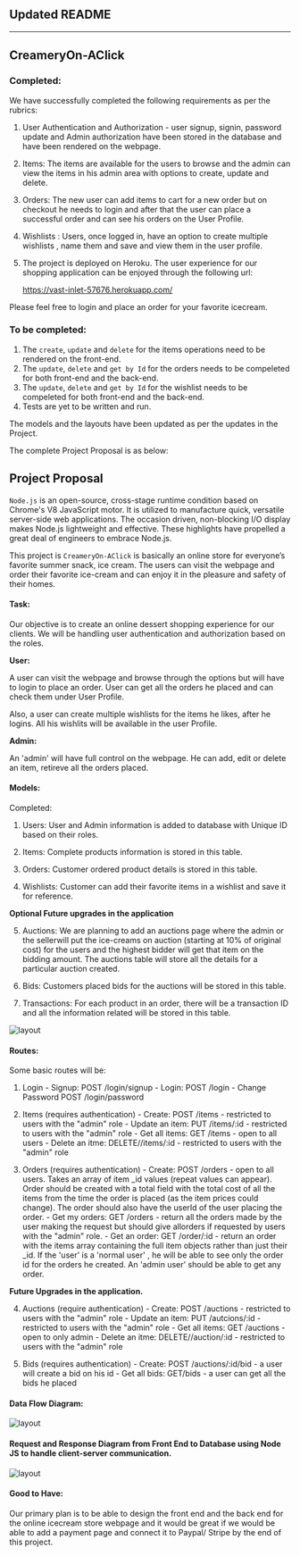 

## Updated README 
--------------------
## CreameryOn-AClick


### Completed:

 We have successfully completed the following requirements as per the rubrics:

 1. User Authentication and Authorization - user signup, signin, password update and Admin  authorization have been stored in the database and have been rendered on the webpage. 

 2. Items: The items are available for the users to browse and the admin can view the items in his admin area with options to create, update and delete. 

 3. Orders: The new user can add items to cart for a new order but on checkout he needs to login and after that the user can place a successful order and can see his orders on the User Profile. 

 4. Wishlists : Users, once logged in, have an option to create multiple wishlists , name them and save and view them in the user profile. 

 5. The project is deployed on Heroku. The user experience for our shopping application can be enjoyed through the following url:

 	https://vast-inlet-57676.herokuapp.com/

 Please feel free to login and place an order for your favorite icecream. 



### To be completed:

1. The `create`, `update` and `delete` for the items operations need to be rendered on the front-end. 
2. The `update`, `delete` and `get by Id`  for the orders needs to be compeleted for both front-end and the back-end. 
3. The `update`, `delete` and `get by Id` for the wishlist needs to be compeleted for both front-end and the back-end.
4. Tests are yet to be written and run.


The models and the layouts have been updated as per the updates in the Project. 

The complete Project Proposal is as below:

## Project Proposal


`Node.js` is an open-source, cross-stage runtime condition based on Chrome's V8 JavaScript motor. It is utilized to manufacture quick, versatile server-side web applications. The occasion driven, non-blocking I/O display makes Node.js lightweight and effective. These highlights have propelled a great deal of engineers to embrace Node.js.


This project is `CreameryOn-AClick` is basically an online store for everyone’s favorite summer snack, ice cream. The users can visit the webpage and order their favorite ice-cream and can enjoy it in the pleasure and safety of their homes. 


#### Task:


Our objective is to create an online dessert shopping experience for our clients. 
We will be handling user authentication and authorization based on the roles. 


**User:**

A user can visit the webpage and browse through the options but will have to login to place an order. User can get all the orders he placed and can check them under User Profile. 

Also, a user can create multiple wishlists for the items he likes, after he logins. All his wishlits will be available in the user Profile. 


**Admin:**

An 'admin' will have full control on the webpage. He can add, edit or delete an item, retireve all the orders placed.


#### Models:

Completed:

1.	Users: User and Admin information is added to database with Unique ID based on their roles.

2.	Items: Complete products information is stored in this table.

3.	Orders: Customer ordered product details is stored in this table.

4. 	Wishlists: Customer can add their favorite items in a wishlist and save it for reference.

**Optional Future upgrades in the application**

5.  Auctions: We are planning to add an auctions page where the admin or the sellerwill put the ice-creams on auction               (starting at 10% of original cost) for the users and the highest bidder will get that item on the                     bidding amount. The auctions table will store all the details for a particular auction created. 
   
5. Bids: Customers placed bids for the auctions will be stored in this table.

6. Transactions: For each product in an order, there will be a transaction ID and all the information related will be stored in this table. 

![layout](models.png)
  

#### Routes: 

Some basic routes will be:

1. 	Login
		- Signup: POST /login/signup
		- Login: POST /login
		- Change Password POST /login/password

2.	Items (requires authentication)
		- Create: POST /items - restricted to users with the "admin" role
	    - Update an item: PUT /items/:id - restricted to users with the "admin" role
	    - Get all items: GET /items - open to all users
	    - Delete an itme: DELETE//items/:id - restricted to users with the "admin" role

3.	Orders (requires authentication)
		- Create: POST /orders - open to all users. 
    		 Takes an array of item _id values (repeat values can appear). Order should be created with a total field with the total cost of all the items from the time the order is placed (as the item prices could change). The order should also have the userId of the user placing the order.
		- Get my orders: GET /orders - return all the orders made by the user making the request but should give allorders if requested by users with the "admin" role.
		- Get an order: GET /order/:id - return an order with the items array containing the full item objects rather than just their _id. If the 'user' is a 'normal user' , he will be able to see only the order id for the orders he created.  An 'admin user' should be able to get any order.

**Future Upgrades in the application.** 

4.  Auctions (require authentication)
    	- Create: POST /auctions - restricted to users with the "admin" role
	    - Update an item: PUT /autcions/:id - restricted to users with the "admin" role
	    - Get all items: GET /auctions - open to only admin
	    - Delete an itme: DELETE//auction/:id - restricted to users with the "admin" role

5.  Bids (requires authentication)
		- Create: POST /auctions/:id/bid - a user will create a bid on his id
		- Get all bids: GET/bids - a user can get all the bids he placed

#### Data Flow Diagram:
![layout](Data_Flow.png)


#### Request and Response Diagram from Front End to Database using Node JS to handle client-server communication.  
![layout](Request_and_Response.png)
 

#### Good to Have: 

Our primary plan is to be able to design the front end and the back end for the online icecream store webpage and it would be great if we would be able to add a payment page and connect it to Paypal/ Stripe by the end of this project.





